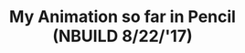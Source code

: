---
title: 'My Animation so far in Pencil (NBUILD 8/22/''17)'
redirect_to:
  - 'https://discuss.pencil2d.org/t/my-animation-so-far-in-pencil-nbuild-8-22-17/1309'
---